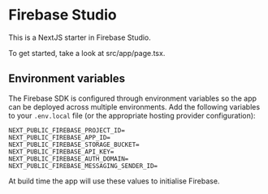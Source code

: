 # Firebase Studio

This is a NextJS starter in Firebase Studio.

To get started, take a look at src/app/page.tsx.

## Environment variables

The Firebase SDK is configured through environment variables so the app can be
deployed across multiple environments. Add the following variables to your
`.env.local` file (or the appropriate hosting provider configuration):

```
NEXT_PUBLIC_FIREBASE_PROJECT_ID=
NEXT_PUBLIC_FIREBASE_APP_ID=
NEXT_PUBLIC_FIREBASE_STORAGE_BUCKET=
NEXT_PUBLIC_FIREBASE_API_KEY=
NEXT_PUBLIC_FIREBASE_AUTH_DOMAIN=
NEXT_PUBLIC_FIREBASE_MESSAGING_SENDER_ID=
```

At build time the app will use these values to initialise Firebase.
